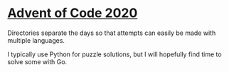 # [Advent of Code 2020](https://adventofcode.com)

Directories separate the days so that attempts can easily be made with multiple languages.


I typically use Python for puzzle solutions, but I will hopefully find time to solve some with Go.